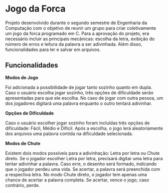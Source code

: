 # Jogo da Forca

 Projeto desenvolvido durante o segundo semestre de Engenharia da Computação com o objetivo de reunir um grupo para criar coletivamente um jogo da forca programado em C. Para a aprovação do projeto, era necessário incluir as principais mecânicas: escolha da letra, exibição do número de erros e leitura da palavra a ser adivinhada. Além disso, funcionalidades para ler e salvar em arquivos.

## Funcionalidades

**Modos de Jogo**

 Foi adicionada a possibilidade de jogar tanto sozinho quanto em dupla. Caso o usuário escolha jogar sozinho, três opções de dificuldade serão apresentadas para que ele escolha. No caso de jogar com outra pessoa, um dos jogadores digitará uma palavra enquanto o outro tentará adivinhar.

**Opções de Dificuldade**

Caso o usuário escolher jogar sozinho foram incluídas três opções de dificuldade: Fácil, Médio e Difícil. Após a escolha, o jogo lerá aleatoriamente dos arquivos uma palavra contida na dificuldade selecionada.

**Modos de Chute**

 Existem dois modos possíveis para a adivinhação: Letra por letra ou Chute direto. Se o jogador escolher Letra por letra, precisará digitar uma letra para tentar adivinhar a palavra. Caso erre, o desenho será formado, indicando que o jogador perdeu uma vida. Se acertar, a palavra será preenchida com a respectiva letra. No modo Chute direto, o jogador tem apenas uma chance de acertar a palavra completa. Se acertar, vence o jogo; caso contrário, perde.
